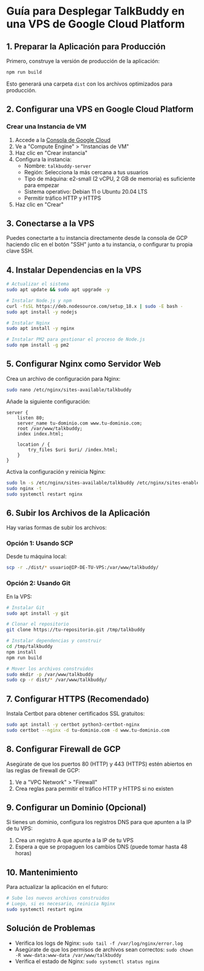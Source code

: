 # Guía para Desplegar TalkBuddy en una VPS de Google Cloud Platform

## 1. Preparar la Aplicación para Producción

Primero, construye la versión de producción de la aplicación:

```bash
npm run build
```

Esto generará una carpeta `dist` con los archivos optimizados para producción.

## 2. Configurar una VPS en Google Cloud Platform

### Crear una Instancia de VM

1. Accede a la [Consola de Google Cloud](https://console.cloud.google.com/)
2. Ve a "Compute Engine" > "Instancias de VM"
3. Haz clic en "Crear instancia"
4. Configura la instancia:
   - Nombre: `talkbuddy-server`
   - Región: Selecciona la más cercana a tus usuarios
   - Tipo de máquina: e2-small (2 vCPU, 2 GB de memoria) es suficiente para empezar
   - Sistema operativo: Debian 11 o Ubuntu 20.04 LTS
   - Permitir tráfico HTTP y HTTPS
5. Haz clic en "Crear"

## 3. Conectarse a la VPS

Puedes conectarte a tu instancia directamente desde la consola de GCP haciendo clic en el botón "SSH" junto a tu instancia, o configurar tu propia clave SSH.

## 4. Instalar Dependencias en la VPS

```bash
# Actualizar el sistema
sudo apt update && sudo apt upgrade -y

# Instalar Node.js y npm
curl -fsSL https://deb.nodesource.com/setup_18.x | sudo -E bash -
sudo apt install -y nodejs

# Instalar Nginx
sudo apt install -y nginx

# Instalar PM2 para gestionar el proceso de Node.js
sudo npm install -g pm2
```

## 5. Configurar Nginx como Servidor Web

Crea un archivo de configuración para Nginx:

```bash
sudo nano /etc/nginx/sites-available/talkbuddy
```

Añade la siguiente configuración:

```nginx
server {
    listen 80;
    server_name tu-dominio.com www.tu-dominio.com;
    root /var/www/talkbuddy;
    index index.html;

    location / {
        try_files $uri $uri/ /index.html;
    }
}
```

Activa la configuración y reinicia Nginx:

```bash
sudo ln -s /etc/nginx/sites-available/talkbuddy /etc/nginx/sites-enabled/
sudo nginx -t
sudo systemctl restart nginx
```

## 6. Subir los Archivos de la Aplicación

Hay varias formas de subir los archivos:

### Opción 1: Usando SCP

Desde tu máquina local:

```bash
scp -r ./dist/* usuario@IP-DE-TU-VPS:/var/www/talkbuddy/
```

### Opción 2: Usando Git

En la VPS:

```bash
# Instalar Git
sudo apt install -y git

# Clonar el repositorio
git clone https://tu-repositorio.git /tmp/talkbuddy

# Instalar dependencias y construir
cd /tmp/talkbuddy
npm install
npm run build

# Mover los archivos construidos
sudo mkdir -p /var/www/talkbuddy
sudo cp -r dist/* /var/www/talkbuddy/
```

## 7. Configurar HTTPS (Recomendado)

Instala Certbot para obtener certificados SSL gratuitos:

```bash
sudo apt install -y certbot python3-certbot-nginx
sudo certbot --nginx -d tu-dominio.com -d www.tu-dominio.com
```

## 8. Configurar Firewall de GCP

Asegúrate de que los puertos 80 (HTTP) y 443 (HTTPS) estén abiertos en las reglas de firewall de GCP:

1. Ve a "VPC Network" > "Firewall"
2. Crea reglas para permitir el tráfico HTTP y HTTPS si no existen

## 9. Configurar un Dominio (Opcional)

Si tienes un dominio, configura los registros DNS para que apunten a la IP de tu VPS:

1. Crea un registro A que apunte a la IP de tu VPS
2. Espera a que se propaguen los cambios DNS (puede tomar hasta 48 horas)

## 10. Mantenimiento

Para actualizar la aplicación en el futuro:

```bash
# Sube los nuevos archivos construidos
# Luego, si es necesario, reinicia Nginx
sudo systemctl restart nginx
```

## Solución de Problemas

- Verifica los logs de Nginx: `sudo tail -f /var/log/nginx/error.log`
- Asegúrate de que los permisos de archivos sean correctos: `sudo chown -R www-data:www-data /var/www/talkbuddy`
- Verifica el estado de Nginx: `sudo systemctl status nginx`
